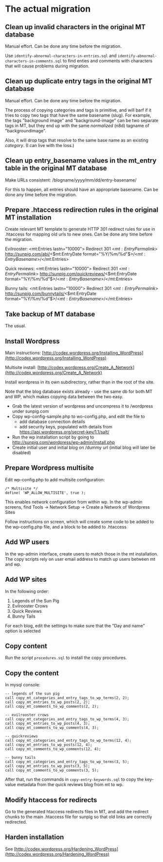 # The actual migration

## Clean up invalid characters in the original MT database

Manual effort. Can be done any time before the migration.

Use `identify-abnormal-characters-in-entries.sql` and `identify-abnormal-characters-in-comments.sql`
to find enties and comments with characters that will cause problems during migration.


## Clean up duplicate entry tags in the original MT database

Manual effort. Can be done any time before the migration.

The process of copying categories and tags is primitive, and will barf if it tries to copy two
tags that have the same basename (slug). For example, the tags "background image"
and "background-image" can be two separate tags in MT, but they end up with
the same *normalized* (n8d) tagname of "backgroundimage".

Also, it will drop tags that resolve to the same base name as an existing *category*.
(I can live with the loss.)


## Clean up entry_basename values in the mt_entry table in the original MT database

Make URLs consistent: /blogname/yyyy/mm/dd/entry-basename/

For this to happen, all entries should have an appropriate basename. Can be done
any time before the migration.


## Prepare .htaccess redirection rules in the original MT installation

Create relevant MT template to generate HTTP 301 redirect rules for use in .htaccess
for mapping old urls to new ones. Can be done any time before the migration.

Evilrooster:
<mt:Entries lastn="10000">
Redirect 301 <$mt:EntryPermalink$> http://sunpig.com/abi/<$mt:EntryDate format="%Y/%m/%d"$>/<$mt:EntryBasename$>/</mt:Entries>

Quick reviews:
<mt:Entries lastn="10000">
Redirect 301 <$mt:EntryPermalink$> http://sunpig.com/quickreviews/<$mt:EntryDate format="%Y/%m/%d"$>/<$mt:EntryBasename$>/</mt:Entries>

Bunny tails:
<mt:Entries lastn="10000">
Redirect 301 <$mt:EntryPermalink$> http://sunpig.com/bunnytails/<$mt:EntryDate format="%Y/%m/%d"$>/<$mt:EntryBasename$>/</mt:Entries>


## Take backup of MT database

The usual.


## Install Wordpress

Main instructions: [http://codex.wordpress.org/Installing_WordPress](http://codex.wordpress.org/Installing_WordPress)

Multisite install: [http://codex.wordpress.org/Create_A_Network](http://codex.wordpress.org/Create_A_Network)

Install wordpress in its own subdirectory, rather than in the root of the site.

Note that the blog database exists already - use the same db for both MT and WP, which
makes copying data between the two easy.

* Grab the latest version of wordpress and uncompress it to /wordpress under sunpig.com
* Copy wp-config-sample.php to wo-config.php, and edit the file to
	* add database connection details
	* add security keys, populated with details from https://api.wordpress.org/secret-key/1.1/salt/ 
* Run the wp installation script by going to http://sunpig.com/wordpress/wp-admin/install.php
* Create initial user and initial blog on /dummy url (initial blog will later be disabled)


## Prepare Wordpress multisite

Edit wp-config.php to add multisite configuration:

```
/* Multisite */
define( 'WP_ALLOW_MULTISITE', true );
```

This enables network configuration from within wp. In the wp-admin screens, find 
Tools -> Network Setup -> Create a Network of Wordpress Sites

Follow instructions on screen, which will create some code to be added to the wp-config.php
file, and a block to be added to .htaccess


## Add WP users

In the wp-admin interface, create users to match those in the mt installation. The copy scripts
rely on user email address to match up users between mt and wp.


## Add WP sites

In the following order:

1. Legends of the Sun Pig
2. Evilrooster Crows
3. Quick Reviews
4. Bunny Tails

For each blog, edit the settings to make sure that the "Day and name" option is selected

## Copy content

Run the script `procedures.sql` to install the copy procedures.


## Copy the content

In mysql console:

```
-- legends of the sun pig
call copy_mt_categories_and_entry_tags_to_wp_terms(2, 2);
call copy_mt_entries_to_wp_posts(2, 2);
call copy_mt_comments_to_wp_comments(2, 2);

-- evilrooster crows
call copy_mt_categories_and_entry_tags_to_wp_terms(4, 3);
call copy_mt_entries_to_wp_posts(4, 3);
call copy_mt_comments_to_wp_comments(4, 3);

-- quickreviews
call copy_mt_categories_and_entry_tags_to_wp_terms(12, 4);
call copy_mt_entries_to_wp_posts(12, 4);
call copy_mt_comments_to_wp_comments(12, 4);

-- bunny tails
call copy_mt_categories_and_entry_tags_to_wp_terms(3, 5);
call copy_mt_entries_to_wp_posts(3, 5);
call copy_mt_comments_to_wp_comments(3, 5);
```

After that, run the commands in `copy-entry-keywords.sql` to copy the key-value
metadata from the quick reviews blog from mt to wp.


## Modify htaccess for redirects

Go to the generated htaccess redirects files in MT, and add the redirect chunks to the 
main .htaccess file for sunpig so that old links are correctly redirected.


## Harden installation

See [http://codex.wordpress.org/Hardening_WordPress](http://codex.wordpress.org/Hardening_WordPress)
